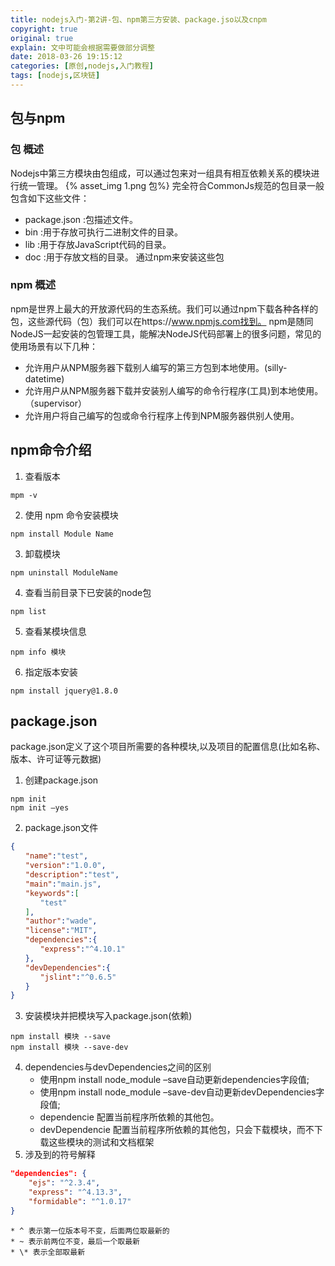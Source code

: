 ```yaml
---
title: nodejs入门-第2讲-包、npm第三方安装、package.jso以及cnpm
copyright: true
original: true
explain: 文中可能会根据需要做部分调整
date: 2018-03-26 19:15:12
categories: [原创,nodejs,入门教程]
tags: [nodejs,区块链]
---
```

## 包与npm
### 包 概述
Nodejs中第三方模块由包组成，可以通过包来对一组具有相互依赖关系的模块进行统一管理。
{% asset_img 1.png  包%}
完全符合CommonJs规范的包目录一般包含如下这些文件：
* package.json :包描述文件。
* bin :用于存放可执行二进制文件的目录。
* lib :用于存放JavaScript代码的目录。
* doc :用于存放文档的目录。
通过npm来安装这些包

### npm 概述
npm是世界上最大的开放源代码的生态系统。我们可以通过npm下载各种各样的包，这些源代码（包）我们可以在https://www.npmjs.com找到。
npm是随同NodeJS一起安装的包管理工具，能解决NodeJS代码部署上的很多问题，常见的使用场景有以下几种：
* 允许用户从NPM服务器下载别人编写的第三方包到本地使用。(silly-datetime)
* 允许用户从NPM服务器下载并安装别人编写的命令行程序(工具)到本地使用。（supervisor）
* 允许用户将自己编写的包或命令行程序上传到NPM服务器供别人使用。

## npm命令介绍
1. 查看版本
```text
mpm -v
```
2. 使用 npm 命令安装模块
```text
npm install Module Name
```
3. 卸载模块
```text
npm uninstall ModuleName
```
4. 查看当前目录下已安装的node包
```text
npm list
```
5. 查看某模块信息
```text
npm info 模块
```
6. 指定版本安装
```text
npm install jquery@1.8.0
```

## package.json
package.json定义了这个项目所需要的各种模块,以及项目的配置信息(比如名称、版本、许可证等元数据)
1. 创建package.json
```text
npm init 
npm init –yes
```
2. package.json文件
```json
{
　　"name":"test",
　　"version":"1.0.0",
　　"description":"test",
　　"main":"main.js",
　　"keywords":[
　　　　"test"
　　],
　　"author":"wade",
　　"license":"MIT",
　　"dependencies":{
　　　　"express":"^4.10.1"
　　},
　　"devDependencies":{
　　　　"jslint":"^0.6.5"
　　}
}
```
3. 安装模块并把模块写入package.json(依赖)
```text
npm install 模块 --save
npm install 模块 --save-dev
```
4. dependencies与devDependencies之间的区别
    * 使用npm install node_module –save自动更新dependencies字段值; 
    * 使用npm install node_module –save-dev自动更新devDependencies字段值;
    * dependencie 配置当前程序所依赖的其他包。 
    * devDependencie 配置当前程序所依赖的其他包，只会下载模块，而不下载这些模块的测试和文档框架
5. 涉及到的符号解释
```json
"dependencies": { 
    "ejs": "^2.3.4", 
    "express": "^4.13.3", 
    "formidable": "^1.0.17" 
}
```
    * ^ 表示第一位版本号不变，后面两位取最新的 
    * ~ 表示前两位不变，最后一个取最新 
    * \* 表示全部取最新

